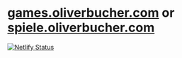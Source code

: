 # [games.oliverbucher.com](https://games.oliverbucher.com/) or [spiele.oliverbucher.com](https://spiele.oliverbucher.com/)

[![Netlify Status](https://api.netlify.com/api/v1/badges/b263d477-3333-472c-830d-3ca408495205/deploy-status)](https://app.netlify.com/sites/angry-clarke-95324f/deploys)
